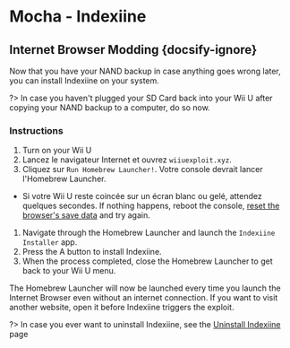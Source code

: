 # Mocha - Indexiine

## Internet Browser Modding {docsify-ignore}

Now that you have your NAND backup in case anything goes wrong later, you can install Indexiine on your system.

?> In case you haven't plugged your SD Card back into your Wii U after copying your NAND backup to a computer, do so now.


### Instructions

1. Turn on your Wii U
1. Lancez le navigateur Internet et ouvrez `wiiuexploit.xyz`.
1. Cliquez sur `Run Homebrew Launcher!`. Votre console devrait lancer l'Homebrew Launcher.
 - Si votre Wii U reste coincée sur un écran blanc ou gelé, attendez quelques secondes. If nothing happens, reboot the console, [reset the browser's save data](https://en-americas-support.nintendo.com/app/answers/detail/a_id/1507/~/how-to-delete-the-internet-browser-history) and try again.
1. Navigate through the Homebrew Launcher and launch the `Indexiine Installer` app.
1. Press the A button to install Indexiine.
1. When the process completed, close the Homebrew Launcher to get back to your Wii U menu.

The Homebrew Launcher will now be launched every time you launch the Internet Browser even without an internet connection. If you want to visit another website, open it before Indexiine triggers the exploit.

?> In case you ever want to uninstall Indexiine, see the [Uninstall Indexiine](/uninstall-indexiine) page
